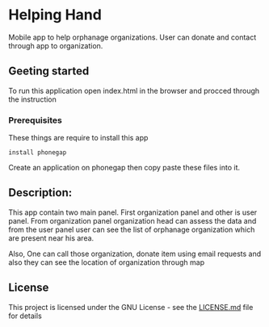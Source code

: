 # Helping Hand

Mobile app to help orphanage organizations. User can donate and contact through app to organization.

## Geeting started
To run this application open index.html in the browser and procced through the 
instruction

### Prerequisites

These things are require to install this app

````
install phonegap
````

Create an application on phonegap then copy paste these files into it.


## Description:

This app contain two main panel. First organization panel and other is user panel. From organization panel organization head can assess the data and from the user panel 
user can see the list of orphanage organization which are present near his area.

Also,
One can call those organization, donate item using email requests and also they can see the location of organization through map

## License

This project is licensed under the GNU License - see the [LICENSE.md](LICENSE.md) file for details


